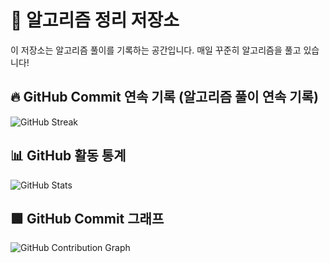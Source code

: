 # 📌 알고리즘 정리 저장소  
이 저장소는 알고리즘 풀이를 기록하는 공간입니다. 매일 꾸준히 알고리즘을 풀고 있습니다!  

## 🔥 GitHub Commit 연속 기록 (알고리즘 풀이 연속 기록)
![GitHub Streak](https://streak-stats.demolab.com/?user=SYM77777&theme=dark&cache=none)

## 📊 GitHub 활동 통계  
![GitHub Stats](https://github-readme-stats.vercel.app/api?username=SYM77777&show_icons=true&theme=dark)

## 🟩 GitHub Commit 그래프
![GitHub Contribution Graph](https://ghchart.rshah.org/SYM77777)